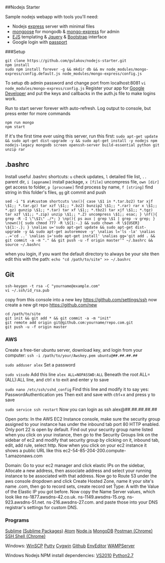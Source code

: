##Nodejs Starter

Sample nodejs webapp with tools you'll need:

- Nodejs [express](http://expressjs.com/4x/api.html) server with minimal files 
- [mongoose](http://mongoosejs.com/docs/guide.html) for mongodb & [mongo-express](https://github.com/andzdroid/mongo-express) for admin
- [EJS](https://github.com/mde/ejs) templating & [Jquery](https://learn.jquery.com/using-jquery-core/) & [Bootstrap](http://getbootstrap.com/components/) interface
- Google login with [passport](http://passportjs.org/docs/overview)


###Setup

```
git clone https://github.com/gulakov/nodejs-starter.git
npm install
sudo npm install forever -g && mkdir db && mv node_modules/mongo-express/config.default.js node_modules/mongo-express/config.js
```
To setup db admin password and change port from localhost:8081 ```vi node_modules/mongo-express/config.js```
Register your app for [Google Developer](https://github.com/gulakov/nodejs-starter) and put the keys and callbacks in the auth.js file to make logins work.

Run to start server forever with auto-refresh. Log output to console, but press enter for more commands
```
npm run mongo
npm start
```


If it's the first time ever using this server, run this first:
```sudo apt-get update && sudo apt-get dist-upgrade -y && sudo apt-get install -y nodejs npm nodejs-legacy mongodb screen openssh-server build-essential python git unzip rar```


## .bashrc

Install useful .bashrc shortcuts: 
```u```  check updates, ```l``` detailed file list, ```..``` parent dir, ```i [appname]``` install package, ```x [file]``` uncompress file, ```own [dir]``` get access to folder, ```p [procname]``` find process by name, ```f [string]``` find string in this folder's files, ```gg``` git commit and push 

```sed -i "$ a\#custom shortcuts \nx(){ case \$1 in *.tar.bz2) tar xjf \$1;; *.tar.gz) tar xzf \$1;; *.bz2) bunzip2 \$1;; *.rar) rar x \$1;; *.gz) gunzip \$1;; *.tar) tar xf \$1;; *.tbz2) tar xjf \$1;; *.tgz) tar xzf \$1;; *.zip) unzip \$1;; *.Z) uncompress \$1;; esac; } \nf(){ grep -R -I \"\$1\" ./*; } \np(){ ps aux | grep \$1 | grep -v grep; } \nown(){ sudo chmod 777 -R \${1:-.} && sudo chown -R \${USER} \${1:-.}; } \nalias u='sudo apt-get update && sudo apt-get dist-upgrade -y && sudo apt-get autoremove -y' \nalias l='ls -la' \nalias ..='cd ..' \nalias i='sudo apt-get install' \nalias gg='git add . && git commit -a -m "." && git push -u -f origin master'" ~/.bashrc && source ~/.bashrc```

when you login, if you want the default directory to always be your site then edit this with the path:
```echo "cd /path/to/site" >> ~/.bashrc```


## Git 

```
ssh-keygen -t rsa -C "yourname@example.com"
vi ~/.ssh/id_rsa.pub
```
copy from this console into a new key https://github.com/settings/ssh
now create a new git repo https://github.com/new
```
cd /path/to/site
git init && git add * && git commit -a -m "init"
git remote add origin git@github.com:yourname/repo.com.git
git push -u -f origin master
```


### AWS

Create a free-tier ubuntu server, download key, and login from your computer:
```ssh -i /path/to/your/Awskey.pem ubuntu@##.##.##.##``` 


```sudo adduser alex```
Set a password

```sudo visudo```
Add this line
```alex ALL=NOPASSWD:ALL```
Beneath the root ALL=(ALL):ALL line, and ctrl x to exit and enter y to save

```sudo nano /etc/ssh/sshd_config```
Find this line and modify it to say yes:  PasswordAuthentication yes 
Then exit and save with ctrl+x and press y to save

```sudo service ssh restart```
Now you can login as ssh alex@##.##.##.##.##

Open ports:
In the AWS EC2 Instance console, make sure the security group assigned to your instance has under the inbound tab port 80 HTTP enabled. Only port 22 is open by default. Find out your security group name listed when you click on your instance, then go to the Security Groups link on the sidebar of ec2 and modify that security group by clicking on it, inbound tab, edit, add rule, select http. Now when you click on your ec2 instance it shows a public URL like this ec2-54-85-204-200.compute-1.amazonaws.com


Domain:
Go to your ec2 manager and click elastic IPs on the sidebar, Allocate a new address, then associate address and select your running instance to be associated with that address. Now go to Route 53 under the aws console dropdown and click Create Hosted Zone, name it your site's name .com, then go to record sets, create record set Type: A with the Value of the Elastic IP you got before. Now copy the Name Server values, which look like ns-1877.awsdns-42.co.uk. ns-1149.awsdns-15.org. ns-923.awsdns-51.net. ns-216.awsdns-27.com. and paste those into your DNS registrar's settings for custom DNS.


### Programs
[Sublime](http://www.sublimetext.com/3)
[(Sublime Packages)](https://packagecontrol.io/installation)
[Atom](https://atom.io/)
[Node.js](https://nodejs.org/download/)
[MongoDB](https://www.mongodb.org/downloads)
[Postman (Chrome)](https://chrome.google.com/webstore/detail/postman-rest-client/fdmmgilgnpjigdojojpjoooidkmcomcm)
[SSH Shell (Chrome)](https://chrome.google.com/webstore/detail/secure-shell/pnhechapfaindjhompbnflcldabbghjo?utm_source=chrome-app-launcher-info-dialog)

Windows:
[WinSCP](http://winscp.net/eng/download.php#download2)
[Putty](http://the.earth.li/~sgtatham/putty/latest/x86/putty.exe)
[Cygwin](https://cygwin.com/setup-x86.exe)
[Github](https://github-windows.s3.amazonaws.com/GitHubSetup.exe)
[EnvEditor](http://www.rapidee.com/download/RapidEE_setup.exe)
[WAMPServer](http://www.wampserver.com/en/)

Windows Nodejs NPM install dependencies:
[VS2010](https://app.vssps.visualstudio.com/profile/review?download=true&family=VisualStudioCExpress&release=VisualStudio2010&type=web&slcid=0x409)
[Python2.7](https://www.python.org/downloads/)
